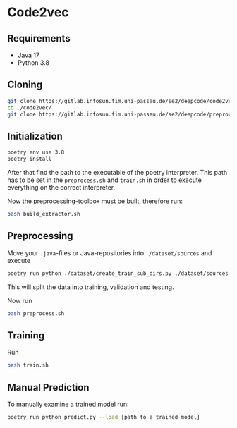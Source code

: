 # Code2vec

## Requirements

- Java 17
- Python 3.8

## Cloning

```bash
git clone https://gitlab.infosun.fim.uni-passau.de/se2/deepcode/code2vec.git
cd ./code2vec/
git clone https://gitlab.infosun.fim.uni-passau.de/se2/deepcode/preprocessing-toolbox.git
```

## Initialization

 ```bash
 poetry env use 3.8
 poetry install
 ```

After that find the path to the executable of the poetry interpreter. This path has to be set in the `preprocess.sh` and
`train.sh` in order to execute everything on the correct interpreter.

Now the preprocessing-toolbox must be built, therefore run:

```bash
bash build_extractor.sh
```

## Preprocessing

Move your `.java`-files or Java-repositories into `./dataset/sources` and execute 

```bash
poetry run python ./dataset/create_train_sub_dirs.py ./dataset/sources
```

This will split the data into training, validation and testing.

Now run

```bash
bash preprocess.sh
```

## Training

Run

```bash
bash train.sh
```

## Manual Prediction

To manually examine a trained model run:

```bash
poetry run python predict.py --load [path to a trained model]
```


